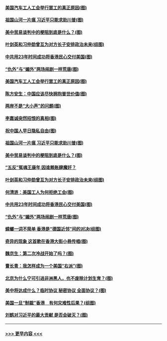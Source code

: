 #### [美国汽车工人工会举行罢工的真正原因(图)](../pages/p4/907906.md?t=09200144) 
#### [祖国山河一片瘟 习近平只能求助川普(图)](../pages/p4/907796.md?t=09200144) 
#### [美中贸易谈判中的梗阻到底是什么？(图)](../pages/p4/907791.md?t=09200144) 
#### [叶剑英和习仲勋曾互为对方长子安排政治未来(组图)](../pages/p4/907786.md?t=09200144) 
#### [中共用23年时间成功将香港民心交付美国(图)](../pages/p4/907698.md?t=09200144) 
#### [“仇外”与“媚外”两场闹剧一样荒唐(图)](../pages/p4/907689.md?t=09200144) 
#### [美国汽车工人工会举行罢工的真正原因(图)](../pages/p4/907906.md?t=09200144) 
#### [陈方安生：中国应该尽快拥抱普世价值(图)](../pages/p4/907826.md?t=09200144) 
#### [两岸不是“大小声”的问题(图)](../pages/p4/907825.md?t=09200144) 
#### [李嘉诚突然招恨的真相(图)](../pages/p4/907799.md?t=09200144) 
#### [祝中国人早日隐私自由(图)](../pages/p4/907797.md?t=09200144) 
#### [祖国山河一片瘟 习近平只能求助川普(图)](../pages/p4/907796.md?t=09200144) 
#### [美中贸易谈判中的梗阻到底是什么？(图)](../pages/p4/907791.md?t=09200144) 
#### [“五反”冤魂王康年 因谁赖账肆魔奸？](../pages/p4/907787.md?t=09200144) 
#### [叶剑英和习仲勋曾互为对方长子安排政治未来(组图)](../pages/p4/907786.md?t=09200144) 
#### [何清涟：美国工人为何拒绝工会(图)](../pages/p4/907701.md?t=09200144) 
#### [中共用23年时间成功将香港民心交付美国(图)](../pages/p4/907698.md?t=09200144) 
#### [“仇外”与“媚外”两场闹剧一样荒唐(图)](../pages/p4/907689.md?t=09200144) 
#### [蟑螂一词不简单 香港是“德国近邻”间的对决(组图)](../pages/p4/907618.md?t=09200144) 
#### [奇异的现象 这首歌在香港大街小巷传唱(图)](../pages/p4/907583.md?t=09200144) 
#### [魏京生：第二次冷战开始了吗？(图)](../pages/p4/907581.md?t=09200144) 
#### [曹长青：我怎样成为一个美国“右派”(图)](../pages/p4/907580.md?t=09200144) 
#### [北京为什么宁可引进非洲黑人，也不废除计划生育？(图)](../pages/p4/907577.md?t=09200144) 
#### [美中将达成什么？临时协议 秘密协议 全面协议？(图)](../pages/p4/907576.md?t=09200144) 
#### [美国一旦“制裁”香港　有何灾难性后果？(组图)](../pages/p4/907575.md?t=09200144) 
#### [刘鹤对习近平的最大贡献 是否会破灭？(图)](../pages/p4/907509.md?t=09200144) 

----
#### [ >>> 更早内容 <<< ](../indexes/p4-earlier.md)
